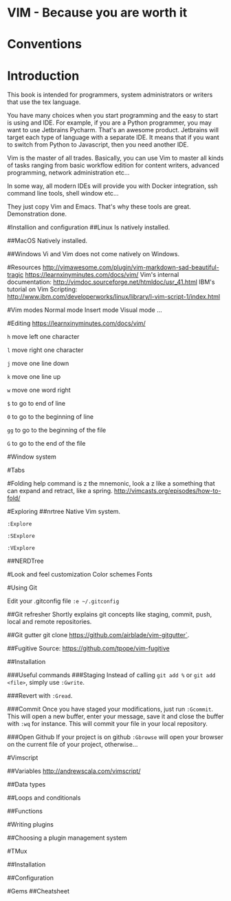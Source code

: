 # VIM - Because you are worth it

# Conventions

# Introduction
This book is intended for programmers, system administrators or writers
that use the tex language.

You have many choices when you start programming and the easy to start
is using and IDE. For example, if you are a Python programmer, you
may want to use Jetbrains Pycharm. That's an awesome product. 
Jetbrains will target each type of language with a separate IDE. It means
that if you want to switch from Python to Javascript, then you need another
IDE.

Vim is the master of all trades. Basically, you can use Vim to master all kinds
of tasks ranging from basic workflow edition for content writers,
advanced programming, network administration etc...

In some way, all modern IDEs will provide you with Docker integration, ssh
command line tools, shell window etc...

They just copy Vim and Emacs. That's why these tools are great. Demonstration done.


#Installion and configuration
##Linux
Is natively installed.

##MacOS
Natively installed.

##Windows
Vi and Vim does not come natively on Windows.

#Resources
http://vimawesome.com/plugin/vim-markdown-sad-beautiful-tragic
https://learnxinyminutes.com/docs/vim/
Vim's internal documentation: http://vimdoc.sourceforge.net/htmldoc/usr_41.html
IBM's tutorial on Vim Scripting: http://www.ibm.com/developerworks/linux/library/l-vim-script-1/index.html

#Vim modes
Normal mode
Insert mode
Visual mode
...

#Editing
https://learnxinyminutes.com/docs/vim/

`h` move left one character

`l` move right one character

`j` move one line down

`k` move one line up

`w` move one word right

`$` to go to end of line

`0` to go to the beginning of line

`gg` to go to the beginning of the file

`G` to go to the end of the file

#Window system

#Tabs

#Folding
help
command is z
the mnemonic, look a z like a something that can expand and retract, like
a spring.
http://vimcasts.org/episodes/how-to-fold/

#Exploring
##nrtree
Native Vim system.

`:Explore`

`:SExplore`

`:VExplore`

##NERDTree

#Look and feel customization
Color schemes
Fonts

#Using Git

Edit your .gitconfig file
`:e ~/.gitconfig`

##Git refresher
Shortly explains git concepts like staging, commit, push, local and remote
repositories.

##Git gutter
git clone https://github.com/airblade/vim-gitgutter`.

##Fugitive
Source: https://github.com/tpope/vim-fugitive

##Installation

###Useful commands
###Staging 
Instead of calling `git add %` or `git add <file>`, simply use `:Gwrite`.

###Revert 
with `:Gread`.

###Commit
Once you have staged your modifications, just run `:Gcommit`.
This will open a new buffer, enter your message, save it and close the buffer
with `:wq` for instance. This will commit your file in your local repository.

###Open Github
If your project is on github `:Gbrowse` will open your browser on the current 
file of your project, otherwise...

#Vimscript

##Variables
http://andrewscala.com/vimscript/

##Data types

##Loops and conditionals

##Functions

#Writing plugins

##Choosing a plugin management system

#TMux

##Installation

##Configuration

#Gems
##Cheatsheet

